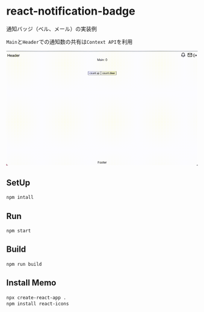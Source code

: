 # react-notification-badge

通知バッジ（ベル、メール）の実装例

`Main`と`Header`での通知数の共有は`Context API`を利用

![demo](./demo.gif)

## SetUp

```
npm intall
```

## Run

```
npm start
```

## Build

```
npm run build
```

## Install Memo

```
npx create-react-app .
npm install react-icons
```
